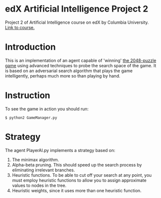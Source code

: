 # edX Artificial Intelligence Project 2

Project 2 of Artificial Intelligence course on edX by Columbia University. [Link to course.](https://www.edx.org/course/artificial-intelligence-ai-columbiax-csmm-101x-2)

# Introduction

This is an implementation of an agent capable of 'winning' [the 2048-puzzle game](gabrielecirulli.github.io/2048) using advanced techniques to probe the search space of the game. It is based on an adversarial search algorithm that plays the game intelligently, perhaps much more so than playing by hand.

# Instruction

To see the game in action you should run:

```$ python2 GameManager.py```

# Strategy

The agent PlayerAI.py implements a strategy based on:

1. The minimax algorithm. 
2. Alpha-beta pruning. This should speed up the search process by eliminating irrelevant branches. 
3. Heuristic functions. To be able to cut off your search at any point, you must employ heuristic functions to allow you to assign approximate values to nodes in the tree. 
4. Heuristic weights, since it uses more than one heuristic function. 




